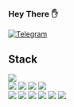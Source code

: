### Hey There ✋

[![Telegram](https://img.shields.io/badge/Telegram-blue?style=flat-square&logo=Telegram)](https://t.me/randomedd)

## Stack


<img src="https://img.shields.io/badge/HTML-2F353B?style=for-the-badge&logo=html5&logoColor=white"/><br>
<img src="https://img.shields.io/badge/CSS-2F353B?style=for-the-badge&logo=css3&logoColor=white"/> <img src="https://img.shields.io/badge/SASS-2F353B?style=for-the-badge&logo=sass&logoColor=white"/> <img src="https://img.shields.io/badge/TAILWIND CSS-2F353B?style=for-the-badge&logo=Tailwind CSS&logoColor=white"/> <img src="https://img.shields.io/badge/STYLED COMPONENTS-2F353B?style=for-the-badge&logo=styled-components&logoColor=white"/><br>
<img src="https://img.shields.io/badge/JAVASCRIPT-2F353B?style=for-the-badge&logo=javascript&logoColor=white"/> <img src="https://img.shields.io/badge/TYPESCRIPT-2F353B?style=for-the-badge&logo=typescript&logoColor=white"/> <img src="https://img.shields.io/badge/REACT-2F353B?style=for-the-badge&logo=react&logoColor=white"/> <img src="https://img.shields.io/badge/REDUX-2F353B?style=for-the-badge&logo=redux&logoColor=white"/> <img src="https://img.shields.io/badge/MOBX-2F353B?style=for-the-badge&logo=mobx&logoColor=white"/> <img src="https://img.shields.io/badge/AXIOS-2F353B?style=for-the-badge&logo=axios&logoColor=white"/><br>
